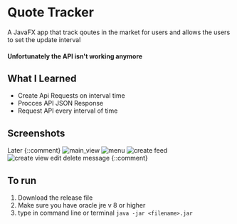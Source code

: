 # Quote Tracker
A JavaFX app that track qoutes in the market for users and allows the users to set the update interval

#### Unfortunately the API isn't working anymore

## What I Learned
- Create Api Requests on interval time
- Procces API JSON Response
- Request API every interval of time

## Screenshots  
Later
{::comment}
![main_view](screenshots/main_view.png)
![menu](screenshots/menu.png)
![create feed](screenshots/create_feed.png)
![create view edit delete message](screenshots/create_view_edit_delete_message.png)
{::comment}

## To run
1. Download the release file  
2. Make sure you have oracle jre v 8 or higher
3. type in command line or terminal ` java -jar <filename>.jar `
